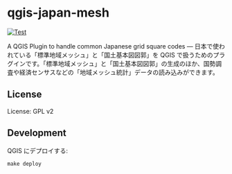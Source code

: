 # qgis-japan-mesh

[![Test](https://github.com/MIERUNE/qgis-japan-mesh/actions/workflows/test.yml/badge.svg)](https://github.com/MIERUNE/qgis-japan-mesh/actions/workflows/test.yml)

A QGIS Plugin to handle common Japanese grid square codes — 日本で使われている「標準地域メッシュ」と「国土基本図図郭」を QGIS で扱うためのプラグインです。「標準地域メッシュ」と「国土基本図図郭」の生成のほか、国勢調査や経済センサスなどの「地域メッシュ統計」データの読み込みができます。

## License

License: GPL v2

## Development

QGIS にデプロイする:

```console
make deploy
```
